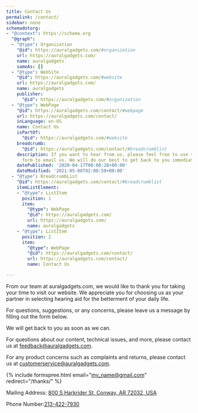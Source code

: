 ```yaml
---
title: Contact Us
permalink: /contact/
sidebar: none
schemadotorg:
- "@context": https://schema.org
  "@graph":
  - "@type": Organization
    "@id": https://auralgadgets.com/#organization
    url: https://auralgadgets.com/
    name: auralgadgets
    sameAs: []
  - "@type": WebSite
    "@id": https://auralgadgets.com/#website
    url: https://auralgadgets.com/
    name: auralgadgets
    publisher:
      "@id": https://auralgadgets.com/#organization
  - "@type": WebPage
    "@id": https://auralgadgets.com/contact/#webpage
    url: https://auralgadgets.com/contact/
    inLanguage: en-US
    name: Contact Us
    isPartOf:
      "@id": https://auralgadgets.com/#website
    breadcrumb:
      "@id": https://auralgadgets.com/contact/#breadcrumblist
    description: If you want to hear from us, please feel free to use this contact
      form to email us. We will do our best to get back to you immediately.
    datePublished: '2020-04-17T08:08:28+00:00'
    dateModified: '2021-05-08T02:08:50+00:00'
  - "@type": BreadcrumbList
    "@id": https://auralgadgets.com/contact/#breadcrumblist
    itemListElement:
    - "@type": ListItem
      position: 1
      item:
        "@type": WebPage
        "@id": https://auralgadgets.com/
        url: https://auralgadgets.com/
        name: auralgadgets
    - "@type": ListItem
      position: 2
      item:
        "@type": WebPage
        "@id": https://auralgadgets.com/contact/
        url: https://auralgadgets.com/contact/
        name: Contact Us

---
```


From our team at auralgadgets.com, we would like to thank you for taking your time to visit our website. We appreciate you​ for choosing us as your partner in selecting hearing aid for the betterment of your daily life.

For questions, suggestions, or any concerns, please leave us a message by filling out the form below.

We will get back to you as soon as we can.

For questions about our content, technical issues, and more, please contact us at feedback@auralgadgets.com.

For any product concerns such as complaints and returns, please contact us at customerservice@auralgadgets.com.

{% include formspree.html email="my_name@gmail.com" redirect="/thanks/" %}

Mailing Address: <a href="https://goo.gl/maps/TLTjWbdq6Dq1835o6">800 S Harkrider St, Conway, AR 72032, USA</a>

Phone Number:​<a href="tel:2134227930">213-422-7930</a>
